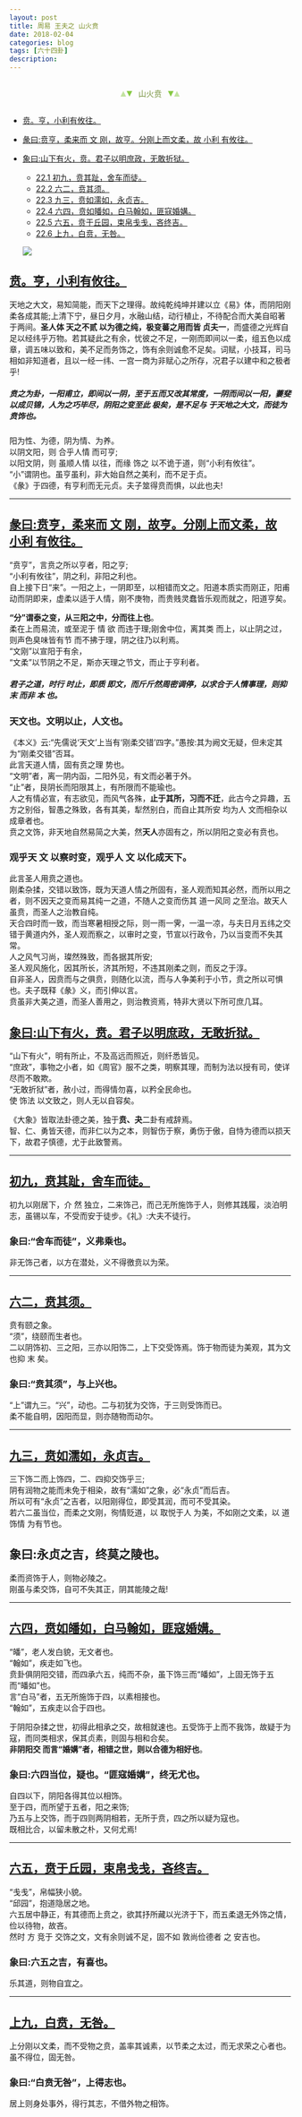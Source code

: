 ```yaml
---
layout: post
title: 周易 王夫之 山火贲
date: 2018-02-04
categories: blog
tags: [六十四卦]
description: 
---
```


<span id = "jump"></span>


<section style="margin: 0px auto; text-align: center;">
    <section class="xhr" style="width: 0px; height: 0px; border-left: 5px solid transparent; border-right: 5px solid transparent; border-bottom: 10px solid rgb(135, 201, 67); display: inline-block; opacity: 0.5; border-top-color: rgb(135, 201, 67);"></section>
    <section class="xhr" style="width: 0px; height: 0px; border-left: 5px solid transparent; border-right: 5px solid transparent; border-top: 10px solid rgb(135, 201, 67); display: inline-block; margin-left: -3px; border-bottom-color: rgb(135, 201, 67);"></section>
    <section style="
margin-left: 0.5em;
display: inline-block;">
        <p>
            <span style="color: rgb(118, 146, 60);">山火贲</span>
        </p>
    </section>
    <section class="xhr" style="margin-left: 0.5em; width: 0px; height: 0px; border-left: 5px solid transparent; border-right: 5px solid transparent; border-top: 10px solid rgb(135, 201, 67); display: inline-block; border-bottom-color: rgb(135, 201, 67);"></section>
    <section class="xhr" style="width: 0px; height: 0px; border-left: 5px solid transparent; border-right: 5px solid transparent; border-bottom: 10px solid rgb(135, 201, 67); display: inline-block; opacity: 0.5; margin-left: -3px; border-top-color: rgb(135, 201, 67);"></section>
</section>

- [贲。亨，小利有攸往。](#jump贲。亨)
- [彖曰:贲亨，柔来而 文 刚，故亨。分刚上而文柔，故 小利 有攸往。](#jump贲亨)
- [象曰:山下有火，贲。君子以明庶政，无敢折狱。](#jump山下有火)
  - [22.1 初九，贲其趾，舍车而徒。](#jump贲其趾)
  - [22.2 六二，贲其须。](#jump贲其须)
  - [22.3 九三，贲如濡如，永贞吉。](#jump贲如濡如)
  - [22.4 六四，贲如皤如，白马翰如，匪寇婚媾。](#jump贲如皤如)
  - [22.5 六五，贲于丘园，束帛戋戋，吝终吉。](#jump贲于丘园)
  - [22.6 上九，白贲，无咎。](#jump白贲)
  
  ![](http://www.guoyi360.com/uploads/allimg/130501/1-1305011056215X.jpg)


<span id = "jump贲。亨"></span>
## [贲。亨，小利有攸往。](#jump)
天地之大文，易知简能，而天下之理得。故纯乾纯坤并建以立《易》体，而阴阳刚柔各成其能;上清下宁，昼日夕月，水融山结，动行植止，不待配合而大美自昭著于两间。**圣人体 天之不贰 以为德之纯，极变蕃之用而皆 贞夫一**，而盛德之光辉自足以经纬乎万物。若其疑此之有余，忧彼之不足，一刚而即间以一柔，组五色以成章，调五味以致和，美不足而务饰之，饰有余则诚愈不足矣。词赋，小技耳，司马相如非知道者，且以一经一纬、一宫一商为非赋心之所存，况君子以建中和之极者乎!


##### 贲之为卦，一阳甫立，即间以一阴，至于五而又改其常度，一阴而间以一阳，萋斐以成贝锦，人为之巧毕尽，阴阳之变至此 极矣，是不足与 于天地之大文，而徒为贲饰也。


阳为性、为德，阴为情、为养。<br>
以阴文阳，则 合乎人情 而可亨;<br>
以阳文阴，则 虽顺人情 以往，而缘 饰之 以不诡于道，则“小利有攸往”。<br>
“小”谓阴也。虽亨虽利，非大始自然之美利，而不足于贞。<br>
《彖》于四德，有亨利而无元贞。夫子筮得贲而惧，以此也夫!

----

<span id = "jump贲亨"></span>
## [彖曰:贲亨，柔来而 文 刚，故亨。分刚上而文柔，故 小利 有攸往。](#jump)
“贲亨”，言贲之所以亨者，阳之亨;<br>
“小利有攸往”，阴之利，非阳之利也。<br>
自上接下日“来”。一阳之上，一阴即至，以相错而文之。阳道本质实而刚正，阳甫动而阴即来，虚柔以适于人情，刚不庚物，而贵贱灵蠢皆乐观而就之，阳道亨矣。


**“分”谓泰之变，从三阳之中，分而往上也**。<br>
柔在上而易流，或至泥于 情 欲 而违于理;刚舍中位，离其类 而上，以止阴之过，则声色臭味皆有节 而不拂于理，阴之往乃以利焉。<br>
“文刚”以宣阳于有余，<br>
“文柔”以节阴之不足，斯亦天理之节文，而止于亨利者。<br>
##### 君子之道，时行 时止，即质 即文，而斤斤然周密调停，以求合于人情事理，则抑 末 而非 本 也。

### 天文也。文明以止，人文也。
《本义》云:“先儒说‘天文’上当有‘刚柔交错’四字。”愚按:其为阙文无疑，但未定其为“刚柔交错”否耳。<br>
此言天道人情，固有贲之理 势也。<br>
“文明”者，离一阴内函，二阳外见，有文而必著于外。<br>
“止”者，艮阴长而阳限其上，有所限而不能瑜也。<br>
人之有情必宣，有志欲见，而风气各殊，**止于其所，习而不迁**，此古今之异趣，五方之别俗，智愚之殊致，各有其美，犁然别白，而自止其所安 均为人 文而相杂以成章者也。<br>
贲之文饰，非天地自然易简之大美，然**天人**亦固有之，所以阴阳之变必有贲也。

### 观乎天 文 以察时变，观乎人 文 以化成天下。
此言圣人用贲之道也。<br>
刚柔杂揉，交错以致饰，既为天道人情之所固有，圣人观而知其必然，而所以用之者，则不因天之变而易其纯一之道，不随人之变而伤其 道一风同 之至治。故天人虽贲，而圣人之治教自纯。<br>
天合四时而一致，而当寒暑相授之际，则一雨一霁，一温一凉，与夫日月五纬之交错于黄道内外，圣人观而察之，以审时之变，节宣以行政令，乃以当变而不失其常。<br>
人之风气习尚，璨然殊致，而各据其所安;<br>
圣人观风施化，因其所长，济其所短，不违其刚柔之则，而反之于淳。<br>
自非圣人，因贲而与之俱贲，则随化以流，而与人争美利于小节，贲之所以可惧也。夫子既释《彖》义，而引伸以言。<br>
贲虽非大美之道，而圣人善用之，则治教资焉，特非大贤以下所可庶几耳。

<span id = "jump山下有火"></span>
## [象曰:山下有火，贲。君子以明庶政，无敢折狱。](#jump)
“山下有火”，明有所止，不及高远而照近，则纤悉皆见。<br>
“庶政”，事物之小者，如《周官》服不之类，明察其理，而制为法以授有司，使详尽而不敢欺。<br>
“无敢折狱”者，赦小过，而得情勿喜，以矜全民命也。<br>
使 饰法 以文致之，则人无以自容矣。


《大象》皆取法卦德之美，独于**贲、夬**二卦有戒辞焉。<br>
智、仁、勇皆天德，而非仁以为之本，则智伤于察，勇伤于傲，自恃为德而以损天下，故君子慎德，尤于此致警焉。

----

<span id = "jump贲其趾"></span>
## [初九，贲其趾，舍车而徒。](#jump)
初九以刚居下，介 然 独立，二来饰己，而己无所施饰于人，则修其践履，淡泊明志，虽锡以车，不受而安于徒步。《礼》:大夫不徒行。

### 象曰:“舍车而徒”，义弗乘也。
非无饰己者，以方在潜处，义不得徼贲以为荣。

----

<span id = "jump贲其须"></span>
## [六二，贲其须。](#jump)
贲有颐之象。<br>
“须”，绕颐而生者也。<br>
二以阴饰初、三之阳，三亦以阳饰二，上下交受饰焉。饰于物而徒为美观，其为文也抑 末 矣。

### 象曰:“贲其须”，与上兴也。
 “上”谓九三。“兴”，动也。二与初犹为交饰，于三则受饰而已。<br>
 柔不能自明，因阳而显，则亦随物而动尔。

----

<span id = "jump贲如濡如"></span>
## [九三，贲如濡如，永贞吉。](#jump)
三下饰二而上饰四，二、四抑交饰乎三;<br>
阴有润物之能而未免于相染，故有“濡如”之象，必“永贞”而后吉。<br>
所以可有“永贞”之吉者，以阳刚得位，即受其润，而可不受其染。<br>
若六二虽当位，而柔之文刚，徇情贬道，以 取悦于人 为美，不如刚之文柔，以 道饰情 为有节也。

## 象曰:永贞之吉，终莫之陵也。
柔而资饰于人，则物必陵之。<br>
刚虽与柔交饰，自可不失其正，阴其能陵之哉!

----

<span id = "jump贲如皤如"></span>
## [六四，贲如皤如，白马翰如，匪寇婚媾。](#jump)
“皤”，老人发白貌，无文者也。<br>
“翰如”，疾走如飞也。<br>
贲卦俱阴阳交错，而四承六五，纯而不杂，虽下饰三而“皤如”，上固无饰于五而“皤如”也。<br>
言“白马”者，五无所施饰于四，以素相接也。<br>
“翰如”，五疾走以合于四也。


于阴阳杂揉之世，初得此相承之交，故相就速也。五受饰于上而不我饰，故疑于为寇，而同类相求，保其贞素，则固与相和合矣。<br>
**非阴阳交 而言“婚媾”者，相错之世，则以合德为相好也**。

### 象曰:六四当位，疑也。“匪寇婚媾”，终无尤也。
自四以下，阴阳各得其位以相饰。<br>
至于四，而所望于五者，阳之来饰;<br>
乃五与上交饰，而于四则两阴相若，无所于贲，四之所以疑为寇也。<br>
既相比合，以留未散之朴，又何尤焉!

----

<span id = "jump贲于丘园"></span>
## [六五，贲于丘园，束帛戋戋，吝终吉。](#jump)
 “戋戋”，帛幅狭小貌。<br>
 “邱园”，抱道隐居之地。<br>
 六五居中静正，有其德而上贲之，欲其抒所藏以光济于下，而五柔退无外饰之情，俭以待物，故吝。<br>
 然时 方 竞于 交饰之文，文有余则诚不足，固不如 敦尚俭德者 之 安吉也。

### 象曰:六五之吉，有喜也。
乐其道，则物自宜之。

----

<span id = "jump白贲"></span>
## [上九，白贲，无咎。](#jump)
上分刚以文柔，而不受物之贲，盖率其诚素，以节柔之太过，而无求荣之心者也。虽不得位，固无咎。

### 象曰:“白贲无咎”，上得志也。
居上则身处事外，得行其志，不借外物之相饰。

  
  
  
  
  
  
  
  
  
  
  
  
  
  
  
